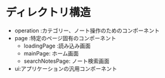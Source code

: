 # ディレクトリ構造

* operation :カテゴリー、ノート操作のためのコンポーネント
* page :特定のページ固有のコンポーネント
  * loadingPage :読み込み画面
  * mainPage: ホーム画面
  * searchNotesPage: ノート検索画面
* ui:アプリケーションの汎用コンポーネント
